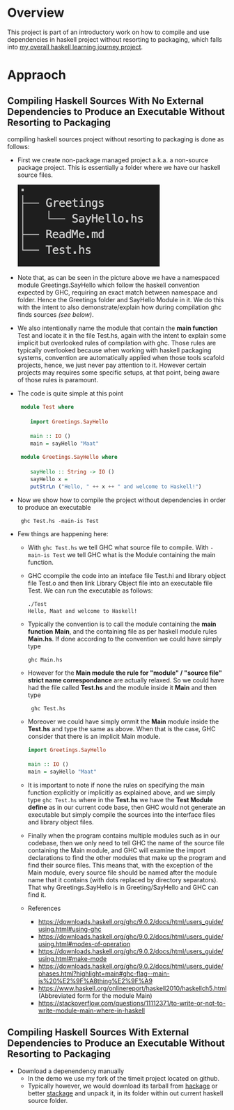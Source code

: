 # Overview

This project is part of an introductory work on how to compile and use dependencies in haskell project without resorting to packaging, which falls into [my overall haskell learning journey project](https://github.com/Maatary/haskell-from-first-principles). 

# Appraoch

## Compiling Haskell Sources With No External Dependencies to Produce an Executable Without Resorting to Packaging

compiling haskell sources project without resorting to packaging is done as follows:

 - First we create non-package managed project a.k.a. a non-source package project. This is essentially a folder where we have our haskell source files.

    ![project tree](initial-project-tree.png)

 - Note that, as can be seen in the picture above we have a namespaced module Greetings.SayHello which follow the haskell convention expected by GHC, requiring an exact match between namespace and folder. Hence the Greetings folder and SayHello Module in it. We do this with the intent to also demonstrate/explain how during compilation ghc finds sources _(see below)_. 


 - We also intentionally name the module that contain the **main function** Test and locate it in the file Test.hs, again with the intent to explain some implicit but overlooked rules of compilation with ghc. Those rules are typically overlooked because when working with haskell packaging systems, convention are automatically applied when those tools scafold projects, hence, we just never pay attention to it. However certain projects may requires some specific setups, at that point, being aware of those rules is paramount.

 - The code is quite simple at this point

    ```haskell
     module Test where
  
        import Greetings.SayHello

        main :: IO ()
        main = sayHello "Maat"
    ```

    ```haskell
     module Greetings.SayHello where
        
        sayHello :: String -> IO ()
        sayHello x =
        putStrLn ("Hello, " ++ x ++ " and welcome to Haskell!")
    ```

 - Now we show how to compile the project without dependencies in order to produce an executable

    ```shell
     ghc Test.hs -main-is Test
    ```

 - Few things are happening here: 
  
   - With `ghc Test.hs` we tell GHC what source file to compile. With `-main-is Test` we tell GHC what is the Module containing the main function. 


   - GHC ccompile the code into an inteface file Test.hi and library object file Test.o and then link Library Object file into an executable file Test. We can run the executable as follows:
        ```shell
        ./Test
        Hello, Maat and welcome to Haskell!
        ```
  
   - Typically the convention is to call the module containing the **main function** **Main**, and the containing file as per haskell module rules **Main.hs**. If done according to the convention we could have simply type
        ```shell
        ghc Main.hs 
        ``` 

    - However for the **Main module** **the rule for "module" / "source file" strict name correspondance** are actually relaxed. So we could have had the file called **Test.hs** and the module inside it **Main** and then type
        ```shell
         ghc Test.hs 
        ```

    - Moreover we could have simply ommit the **Main** module inside the **Test.hs** and type the same as above. When that is the case, GHC consider that there is an implicit Main module.
        ```haskell
        import Greetings.SayHello

        main :: IO ()
        main = sayHello "Maat"
        ```


    - It is important to note if none the rules on specifying the main function explicitly or implicitly as explained  above, and we simply type `ghc Test.hs` where in the **Test.hs** we have the **Test Module define** as in our current code base, then GHC would not generate an executable but simply compile the sources into the interface files and library object files.
  
    - Finally when the program contains multiple modules  such as in our codebase, then we only need to tell GHC the name of the source file containing the Main module, and GHC will examine the import declarations to find the other modules that make up the program and find their source files. This means that, with the exception of the Main module, every source file should be named after the module name that it contains (with dots replaced by directory separators). That why Greetings.SayHello is in Greeting/SayHello and GHC can find it.


    - References
      - https://downloads.haskell.org/ghc/9.0.2/docs/html/users_guide/using.html#using-ghc
      - https://downloads.haskell.org/ghc/9.0.2/docs/html/users_guide/using.html#modes-of-operation
      - https://downloads.haskell.org/ghc/9.0.2/docs/html/users_guide/using.html#make-mode
      - https://downloads.haskell.org/ghc/9.0.2/docs/html/users_guide/phases.html?highlight=main#ghc-flag--main-is%20%E2%9F%A8thing%E2%9F%A9
      - https://www.haskell.org/onlinereport/haskell2010/haskellch5.html (Abbreviated form for the module Main)
      - https://stackoverflow.com/questions/11112371/to-write-or-not-to-write-module-main-where-in-haskell

## Compiling Haskell Sources With External Dependencies to Produce an Executable Without Resorting to Packaging

 - Download a depenendency manually
   - In the demo we use my fork of the timeit project located on github. 
   - Typically however, we would download its tarball from [hackage](https://hackage.haskell.org/package/timeit) or better [stackage]([https://](https://www.stackage.org/lts-19.24/package/timeit-2.0)) and unpack it, in its folder within out current haskell source folder.
